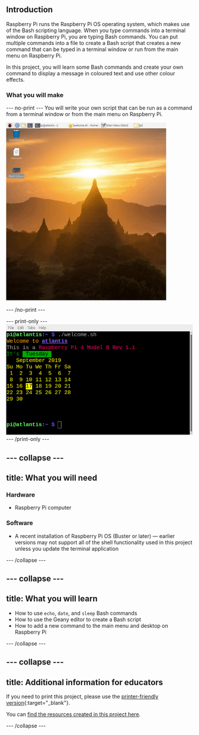 ## Introduction

Raspberry Pi runs the Raspberry Pi OS operating system, which makes use of the Bash scripting language. When you type commands into a terminal window on Raspberry Pi, you are typing Bash commands. You can put multiple commands into a file to create a Bash script that creates a new command that can be typed in a terminal window or run from the main menu on Raspberry Pi. 

In this project, you will learn some Bash commands and create your own command to display a message in coloured text and use other colour effects. 


### What you will make

--- no-print ---
You will write your own script that can be run as a command from a terminal window or from the main menu on Raspberry Pi.

![Complete project](images/command-showcase.gif)

--- /no-print ---

--- print-only ---
![Complete project](images/showcase_static.png)
--- /print-only ---

--- collapse ---
---
title: What you will need
---
### Hardware

+ Raspberry Pi computer

### Software

+ A recent installation of Raspberry Pi OS (Buster or later) — earlier versions may not support all of the shell functionality used in this project unless you update the terminal application

--- /collapse ---

--- collapse ---
---
title: What you will learn
---

+ How to use `echo`, `date`, and `sleep` Bash commands
+ How to use the Geany editor to create a Bash script
+ How to add a new command to the main menu and desktop on Raspberry Pi

--- /collapse ---

--- collapse ---
---
title: Additional information for educators
---

If you need to print this project, please use the [printer-friendly version](https://projects.raspberrypi.org/en/projects/raspberry-pi-command/print){:target="_blank"}.

You can [find the resources created in this project here](http://rpf.io/raspberry-pi-command-get).

--- /collapse ---

